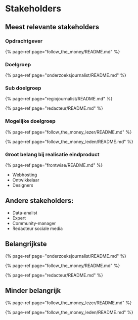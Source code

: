# Stakeholders

## Meest relevante stakeholders


### Opdrachtgever

{% page-ref page="follow_the_money/README.md" %}



### Doelgroep

{% page-ref page="onderzoeksjournalist/README.md" %}

### Sub doelgroep

{% page-ref page="regiojournalist/README.md" %}


{% page-ref page="redacteur/README.md" %}

### Mogelijke doelgroep

{% page-ref page="follow_the_money_lezer/README.md" %}

{% page-ref page="follow_the_money_leden/README.md" %}

### Groot belang bij realisatie eindproduct

{% page-ref page="frontwise/README.md" %}

* Webhosting
* Ontwikkelaar
* Designers

## Andere stakeholders:
* Data-analist 
* Expert 
* Community-manager 
* Redacteur sociale media


## Belangrijkste

{% page-ref page="onderzoeksjournalist/README.md" %}

{% page-ref page="follow_the_money/README.md" %}

{% page-ref page="redacteur/README.md" %}


## Minder belangrijk

{% page-ref page="follow_the_money_lezer/README.md" %}

{% page-ref page="follow_the_money_leden/README.md" %}




<!-- 

* Follow the Money
* Onderzoeksjournalist
* Regiojournalist
* Redacteur
* Follow the Money-lezer
* Follow the Money-leden

-->